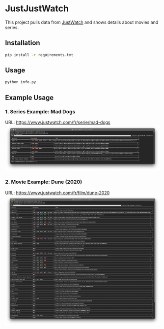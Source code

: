 # JustJustWatch

This project pulls data from [JustWatch](https://www.justwatch.com/) and shows details about movies and series.

## Installation
```bash
pip install -r requirements.txt
```

## Usage
```bash
python info.py
```


## Example Usage

### 1. Series Example: Mad Dogs
URL: https://www.justwatch.com/fr/serie/mad-dogs
![readme/result.png](readme/result.png)

### 2. Movie Example: Dune (2020)
URL: https://www.justwatch.com/fr/film/dune-2020
![readme/result2.png](readme/result2.png)